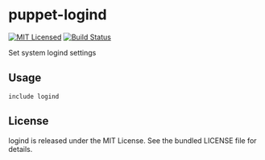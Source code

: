 puppet-logind
==============

[![MIT Licensed](https://img.shields.io/badge/license-MIT-green.svg)](https://tldrlegal.com/license/mit-license)
[![Build Status](https://img.shields.io/circleci/project/halyard/puppet-logind/master.svg)](https://circleci.com/gh/halyard/puppet-logind)

Set system logind settings

## Usage

```puppet
include logind
```

## License

logind is released under the MIT License. See the bundled LICENSE file for details.


